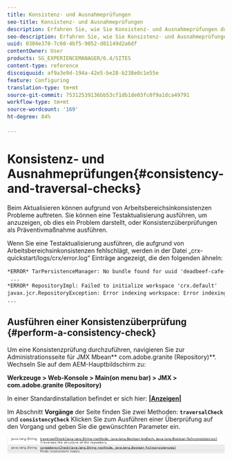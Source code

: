 ```yaml
---
title: Konsistenz- und Ausnahmeprüfungen
seo-title: Konsistenz- und Ausnahmeprüfungen
description: Erfahren Sie, wie Sie Konsistenz- und Ausnahmeprüfungen durchführen.
seo-description: Erfahren Sie, wie Sie Konsistenz- und Ausnahmeprüfungen durchführen.
uuid: 0304e378-7c60-4bf5-9052-d01149d2a6df
contentOwner: User
products: SG_EXPERIENCEMANAGER/6.4/SITES
content-type: reference
discoiquuid: af9a3e9d-194a-42e5-be28-b238e0c1e55e
feature: Configuring
translation-type: tm+mt
source-git-commit: 75312539136bb53cf1db1de03fc0f9a1dca49791
workflow-type: tm+mt
source-wordcount: '169'
ht-degree: 84%

---
```



# Konsistenz- und Ausnahmeprüfungen{#consistency-and-traversal-checks}

Beim Aktualisieren können aufgrund von Arbeitsbereichsinkonsistenzen Probleme auftreten. Sie können eine Testaktualisierung ausführen, um anzuzeigen, ob dies ein Problem darstellt, oder Konsistenzüberprüfungen als Präventivmaßnahme ausführen.

Wenn Sie eine Testaktualisierung ausführen, die aufgrund von Arbeitsbereichsinkonsistenzen fehlschlägt, werden in der Datei „crx-quickstart/logs/crx/error.log“ Einträge angezeigt, die den folgenden ähneln:

```xml
*ERROR* TarPersistenceManager: No bundle found for uuid 'deadbeef-cafe-babe-cafe-babecafebabe'
 ...
*ERROR* RepositoryImpl: Failed to initialize workspace 'crx.default'
javax.jcr.RepositoryException: Error indexing workspace: Error indexing workspace: Error indexing workspace
...
```

## Ausführen einer Konsistenzüberprüfung {#perform-a-consistency-check}

Um eine Konsistenzprüfung durchzuführen, navigieren Sie zur Administrationsseite für JMX Mbean** com.adobe.granite (Repository)**. Wechseln Sie auf dem AEM-Hauptbildschirm zu:

**Werkzeuge > Web-Konsole > Main(on menu bar) > JMX > com.adobe.granite (Repository)**

In einer Standardinstallation befindet er sich hier: **[|Anzeigen|](http://localhost:4502/system/console/jmx/com.adobe.granite%3Atype%3DRepository)**

Im Abschnitt **Vorgänge** der Seite finden Sie zwei Methoden: **`traversalCheck`** und **`consistencyCheck`** Klicken Sie zum Ausführen einer Überprüfung auf den Vorgang und geben Sie die gewünschten Parameter ein.

![chlimage_1-117](assets/chlimage_1-117.png)

